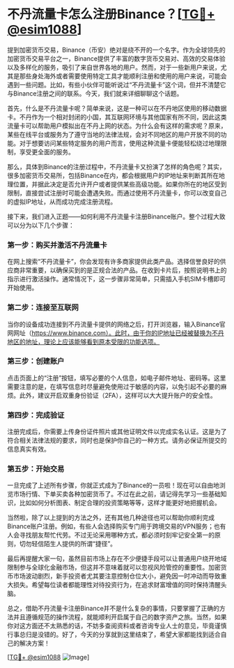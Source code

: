 # 不丹流量卡怎么注册Binance？[[TG💪+ @esim1088](https://t.me/s/esim1088)]

提到加密货币交易，Binance（币安）绝对是绕不开的一个名字。作为全球领先的加密货币交易平台之一，Binance提供了丰富的数字货币交易对、高效的交易体验以及多样化的服务，吸引了来自世界各地的用户。然而，对于一些新用户来说，尤其是那些身处海外或者需要使用特定工具才能顺利注册和使用的用户来说，可能会遇到一些问题。比如，有些小伙伴可能听说过“不丹流量卡”这个词，但并不清楚它与Binance注册之间的联系。今天，我们就来详细聊聊这个话题。

首先，什么是不丹流量卡呢？简单来说，这是一种可以在不丹地区使用的移动数据卡。不丹作为一个相对封闭的小国，其互联网环境与其他国家有所不同，因此这类流量卡可以帮助用户模拟出在不丹上网的状态。为什么会有这样的需求呢？原来，某些在线平台或服务为了遵守当地的法律法规，会对不同地区的用户开放不同的功能。对于想要访问某些特定服务的用户而言，使用这种流量卡便能轻松绕过地理限制，享受更全面的服务。

那么，具体到Binance的注册过程中，不丹流量卡又扮演了怎样的角色呢？其实，很多加密货币交易所，包括Binance在内，都会根据用户的IP地址来判断其所在地理位置，并据此决定是否允许开户或者提供某些高级功能。如果你所在的地区受到限制，直接尝试注册时可能会遭遇失败。而通过使用不丹流量卡，你可以改变自己的虚拟IP地址，从而成功完成注册流程。

接下来，我们进入正题——如何利用不丹流量卡注册Binance账户。整个过程大致可以分为以下几个步骤：

### 第一步：购买并激活不丹流量卡

在网上搜索“不丹流量卡”，你会发现有许多商家提供此类产品。选择信誉良好的供应商非常重要，以确保买到的是正规合法的产品。在收到卡片后，按照说明书上的指示进行激活操作。通常情况下，这一步骤非常简单，只需插入手机SIM卡槽即可开始使用。

### 第二步：连接至互联网

当你的设备成功连接到不丹流量卡提供的网络之后，打开浏览器，输入Binance官网网址（https://www.binance.com）。此时，由于你的IP地址已经被替换为不丹地区的地址，理论上应该能够看到原本受限的功能选项。

### 第三步：创建账户

点击页面上的“注册”按钮，填写必要的个人信息，如电子邮件地址、密码等。这里需要注意的是，在填写信息时尽量避免使用过于敏感的内容，以免引起不必要的麻烦。此外，建议开启双重身份验证（2FA），这样可以大大提升账户的安全性。

### 第四步：完成验证

注册完成后，你需要上传身份证件照片或其他证明文件以完成实名认证。这是为了符合相关法律法规的要求，同时也是保护你自己的一种方式。请务必保证所提交的信息真实有效。

### 第五步：开始交易

一旦完成了上述所有步骤，你就正式成为了Binance的一员啦！现在可以自由地浏览市场行情、下单买卖各种加密货币了。不过在此之前，请记得先学习一些基础知识，比如如何分析图表、制定合理的投资策略等等，这样才能更好地把握机会。

当然啦，除了以上提到的方法之外，还有其他几种途径也可以帮助你顺利完成Binance账户注册。例如，有些人会选择购买专门用于跨境交易的VPN服务；也有人会寻找朋友帮忙代劳。不过无论采用哪种方式，都必须时刻牢记安全第一的原则，切勿轻信陌生人提供的所谓“捷径”。

最后再提醒大家一句，虽然目前市场上存在不少便捷手段可以让普通用户绕开地域限制参与全球化金融市场，但这并不意味着就可以忽视风险管控的重要性。加密货币市场波动剧烈，新手投资者尤其要注意控制仓位大小，避免因一时冲动而导致重大损失。希望每位读者都能理性对待投资行为，在追求财富增值的同时保持清醒头脑。

总之，借助不丹流量卡注册Binance并不是什么复杂的事情，只要掌握了正确的方法并且遵循规范的操作流程，就能顺利开启属于自己的数字资产之旅。当然，如果你对这方面还不太熟悉的话，不妨多查阅资料或者咨询专业人士的意见，毕竟谨慎行事总归是没错的。好了，今天的分享就到这里结束了，希望大家都能找到适合自己的解决方案！

[[TG💪+ @esim1088](https://t.me/s/esim1088) ![Image](https://i.postimg.cc/4NQfJmqS/Snipaste-2025-05-13-00-14-12.png)]